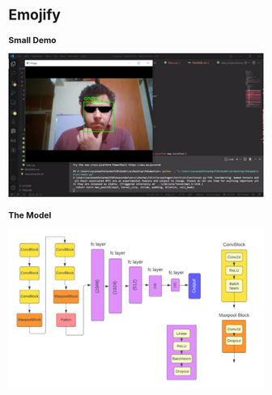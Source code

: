# Emojify

### Small Demo
[![Watch the video](https://github.com/Navaneeth-Sharma/Emojify/blob/main/docs/save_image.jpg)](https://twitter.com/i/status/1503723920935231490)

### The Model 
![](https://github.com/Navaneeth-Sharma/Emojify/blob/main/docs/emotionnet.png)
